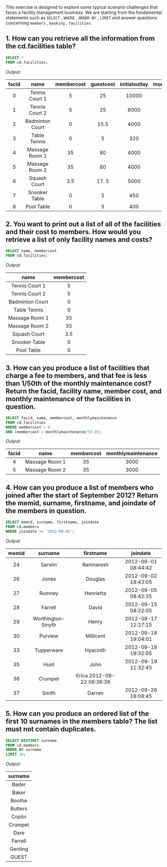 This exercise is designed to explore some typical scenario challenges that faces a facility management business. We are starting from the fundamental statements such as ```SELECT``` , ```WHERE``` , ```ORDER BY``` , ```LIMIT``` and answer questions concerning ```members``` , ```booking``` , ```facilities```.

## 1. How can you retrieve all the information from the cd.facilities table?

```sql
SELECT * 
FROM cd.facilities; 
```

*Output:*

|facid|	name	|       membercost	|guestcost	|initialoutlay	|monthlymaintenance|
|:------------:|:----------:|:----------:|:-----------:|:----------:|:----------------------:|
|0	|Tennis Court 1 	|5|	25	|10000	 |200|
|1	|Tennis Court 2 	|5|	25	|8000	 |200|
|2	|Badminton Court	|0|	15.5	|4000	 |50|
|3	|Table Tennis|	0	|5|	320	|10| 
|4	|Massage Room 1	|35|	80	|4000	|3000|
|5	|Massage Room 2	|35|	80	|4000	|3000|
|6	|Squash Court	|3.5	|17. 5|	5000	|80       | 
|7	|Snooker Table	|0|	5	|450	|15|
|8	|Pool Table	|0	|5|	400	|15|



## 2. You want to print out a list of all of the facilities and their cost to members. How would you retrieve a list of only facility names and costs?

```sql
SELECT name, membercost 
FROM cd.facilities;
```

*Output:*

|name|	membercost|
|:------------:|:----------:|
|Tennis Court 1|	5|
|Tennis Court 2|	5|
|Badminton Court|	0|
|Table Tennis	|0|
|Massage Room 1	|35|
|Massage Room 2	|35|
|Squash Court	|3.5|
|Snooker Table|	0|
|Pool Table|	0|



## 3. How can you produce a list of facilities that charge a fee to members, and that fee is less than 1/50th of the monthly maintenance cost? Return the facid, facility name, member cost, and monthly maintenance of the facilities in question.


```sql
SELECT facid, name, membercost, monthlymaintenance
FROM cd.facilities
WHERE membercost > 0 
AND (membercost < monthlymaintenance/50.0);
```


*Output:*

|facid	|name|	membercost	|monthlymaintenance|
|:---------:|:--------:|:-----------:|:---------------:|
|4|	Massage Room 1	|35|	3000|
|5|	Massage Room 2	|35|	3000|



## 4. How can you produce a list of members who joined after the start of September 2012? Return the memid, surname, firstname, and joindate of the members in question.


```sql
SELECT memid, surname, firstname, joindate 
FROM cd.members 
WHERE joindate >= '2012-09-01';
```


*Output:*


|memid	|surname|	firstname|	joindate|
|:--------:|:--------------:|:-----------:|:-----------:|
|24|	Sarwin	|Ramnaresh	|2012-09-01 08:44:42|
|26|	Jones	|Douglas|	2012-09-02 18:43:05|
|27|	Rumney|	Henrietta|	2012-09-05 08:42:35|
|28|	Farrell	|David	|2012-09-15 08:22:05|
|29|	Worthington-Smyth|	Henry|	2012-09-17 12:27:15|
|30|	Purview	|Millicent	|2012-09-18 19:04:01|
|33|	Tupperware	|Hyacinth	|2012-09-18 19:32:05|
|35|	Hunt	|John	|2012-09-19 11:32:45|
|36|	Crumpet	|Erica	2012-09-22 08:36:38|
|37|	Smith	|Darren|	2012-09-26 18:08:45|



## 5. How can you produce an ordered list of the first 10 surnames in the members table? The list must not contain duplicates.

```sql
SELECT DISTINCT surname 
FROM cd.members
ORDER BY surname 
LIMIT 10;
```


*Output:*


|surname|
|:----------:|
|Bader|
|Baker|
|Boothe|
|Butters|
|Coplin|
|Crumpet|
|Dare|
|Farrell|
|Genting|
|GUEST|
